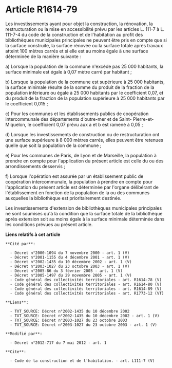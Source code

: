 # Article R1614-79

Les investissements ayant pour objet la construction, la rénovation, la restructuration ou la mise en accessibilité prévu par
les articles L. 111-7 à L. 111-7-4 du code de la construction et de l'habitation au profit des bibliothèques municipales
principales ne peuvent être pris en compte que si la surface construite, la surface rénovée ou la surface totale après
travaux atteint 100 mètres carrés et si elle est au moins égale à une surface déterminée de la manière suivante : 

a) Lorsque la population de la commune n'excède pas 25 000 habitants, la surface minimale est égale à 0,07 mètre carré par
habitant ; 

b) Lorsque la population de la commune est supérieure à 25 000 habitants, la surface minimale résulte de la somme du produit
de la fraction de la population inférieure ou égale à 25 000 habitants par le coefficient 0,07, et du produit de la fraction
de la population supérieure à 25 000 habitants par le coefficient 0,015 ; 

c) Pour les communes et les établissements publics de coopération intercommunale des départements d'outre-mer et de Saint-
Pierre-et-Miquelon, le coefficient 0,07 prévu aux a et b est ramené à 0,05 ; 

d) Lorsque les investissements de construction ou de restructuration ont une surface supérieure à 8 000 mètres carrés, elles
peuvent être retenues quelle que soit la population de la commune ; 

e) Pour les communes de Paris, de Lyon et de Marseille, la population à prendre en compte pour l'application du présent
article est celle du ou des arrondissements desservis ; 

f) Lorsque l'opération est assurée par un établissement public de coopération intercommunale, la population à prendre en
compte pour l'application du présent article est déterminée par l'organe délibérant de l'établissement en fonction de la
population de la ou des communes auxquelles la bibliothèque est prioritairement destinée. 

Les investissements d'extension de bibliothèques municipales principales ne sont soumises qu'à la condition que la surface
totale de la bibliothèque après extension soit au moins égale à la surface minimale déterminée dans les conditions prévues au
présent article.

**Liens relatifs à cet article**

	**Cité par**:

	  - Décret n°2000-1094 du 7 novembre 2000 - art. 1 (V)
	  - Décret n°2001-1155 du 4 décembre 2001 - art. 1 (V)
	  - Décret n°2002-1435 du 10 décembre 2002 - art. 1 (V)
	  - Décret n°2003-1027 du 23 octobre 2003 - art. 1 (V)
	  - Décret n°2005-86 du 3 février 2005 - art. 1 (V)
	  - Décret n°2005-1497 du 29 novembre 2005 - art. 1 (V)
	  - Code général des collectivités territoriales - art. R1614-78 (V)
	  - Code général des collectivités territoriales - art. R1614-80 (V)
	  - Code général des collectivités territoriales - art. R1614-89 (V)
	  - Code général des collectivités territoriales - art. R1773-12 (VT)

	**Liens**:

	  - TXT_SOURCE: Décret n°2002-1435 du 10 décembre 2002
	  - TXT_SOURCE: Décret n°2002-1435 du 10 décembre 2002 - art. 1 (V)
	  - TXT_SOURCE: Décret n°2003-1027 du 23 octobre 2003
	  - TXT_SOURCE: Décret n°2003-1027 du 23 octobre 2003 - art. 1 (V)

	**Modifié par**:

	  - Décret n°2012-717 du 7 mai 2012 - art. 1

	**Cite**:

	  - Code de la construction et de l'habitation. - art. L111-7 (V)
